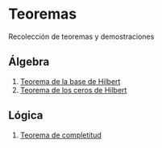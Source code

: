 # Teoremas
Recolección de teoremas y demostraciones

## Álgebra

1. [Teorema de la base de Hilbert](https://github.com/EduPH/Teoremas/blob/master/Base_Hilbert/hilbert.pdf)
2. [Teorema de los ceros de Hilbert](https://github.com/EduPH/Teoremas/blob/master/Nullstellenstaz/Teorema_Ceros.pdf)


## Lógica

1. [Teorema de completitud](https://github.com/EduPH/Teoremas/blob/master/Teorema_Completitud/completitud.pdf)
